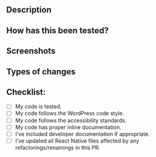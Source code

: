 <!-- Learn the overall process and best practices for pull requests at https://github.com/WordPress/gutenberg/blob/HEAD/docs/contributors/repository-management.md#pull-requests. -->

## Description
<!-- Please describe what you have changed or added -->

## How has this been tested?
<!-- Please describe in detail how you tested your changes. -->
<!-- Include details of your testing environment, tests ran to see how -->
<!-- your change affects other areas of the code, etc. -->

## Screenshots <!-- if applicable -->

## Types of changes
<!-- What types of changes does your code introduce?  -->
<!-- Bug fix (non-breaking change which fixes an issue) -->
<!-- New feature (non-breaking change which adds functionality) -->
<!-- Breaking change (fix or feature that would cause existing functionality to not work as expected) -->

## Checklist:
- [ ] My code is tested.
- [ ] My code follows the WordPress code style. <!-- Check code: `npm run lint`, Guidelines: https://developer.wordpress.org/coding-standards/wordpress-coding-standards/javascript/ -->
- [ ] My code follows the accessibility standards. <!-- Guidelines: https://developer.wordpress.org/coding-standards/wordpress-coding-standards/accessibility/ -->
- [ ] My code has proper inline documentation. <!-- Guidelines: https://developer.wordpress.org/coding-standards/inline-documentation-standards/javascript/ -->
- [ ] I've included developer documentation if appropriate. <!-- Handbook: https://developer.wordpress.org/block-editor/ -->
- [ ] I've updated all React Native files affected by any refactorings/renamings in this PR. <!-- React Native mobile Gutenberg guidelines: https://github.com/WordPress/gutenberg/blob/HEAD/docs/contributors/native-mobile.md -->
